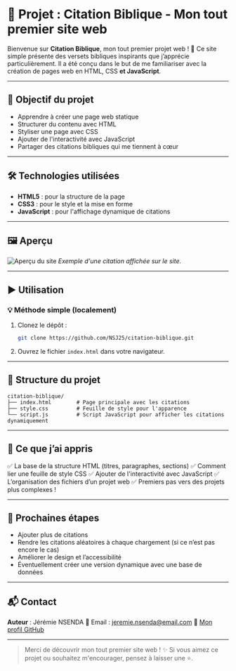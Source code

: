 # 📖 Projet : Citation Biblique - Mon tout premier site web

Bienvenue sur **Citation Biblique**, mon tout premier projet web ! 🎉
Ce site simple présente des versets bibliques inspirants que j’apprécie particulièrement. Il a été conçu dans le but de me familiariser avec la création de pages web en HTML, CSS **et JavaScript**.

---

## 🙏 Objectif du projet

* Apprendre à créer une page web statique
* Structurer du contenu avec HTML
* Styliser une page avec CSS
* Ajouter de l'interactivité avec JavaScript
* Partager des citations bibliques qui me tiennent à cœur

---

## 🛠️ Technologies utilisées

* **HTML5** : pour la structure de la page
* **CSS3** : pour le style et la mise en forme
* **JavaScript** : pour l'affichage dynamique de citations

---

## 🖼️ Aperçu

![Aperçu du site](chemin/vers/une-capture.png)
*Exemple d'une citation affichée sur le site.*

---

## ▶️ Utilisation

### 💡 Méthode simple (localement)

1. Clonez le dépôt :

   ```bash
   git clone https://github.com/NSJ25/citation-biblique.git
   ```
2. Ouvrez le fichier `index.html` dans votre navigateur.

---

## 📂 Structure du projet

```
citation-biblique/
├── index.html        # Page principale avec les citations
├── style.css         # Feuille de style pour l'apparence
└── script.js         # Script JavaScript pour afficher les citations dynamiquement
```

---

## 🧱 Ce que j’ai appris

✅ La base de la structure HTML (titres, paragraphes, sections)
✅ Comment lier une feuille de style CSS
✅ Ajouter de l'interactivité avec JavaScript
✅ L’organisation des fichiers d’un projet web
✅ Premiers pas vers des projets plus complexes !

---

## 🔮 Prochaines étapes

* Ajouter plus de citations
* Rendre les citations aléatoires à chaque chargement (si ce n’est pas encore le cas)
* Améliorer le design et l’accessibilité
* Éventuellement créer une version dynamique avec une base de données

---

## 📬 Contact

**Auteur** : Jérémie NSENDA
📧 Email : [jeremie.nsenda@email.com](mailto:jeremie.nsenda@email.com)
🔗 [Mon profil GitHub](https://github.com/NSJ25)

---

> Merci de découvrir mon tout premier site web ! ✨
> Si vous aimez ce projet ou souhaitez m'encourager, pensez à laisser une ⭐.
